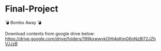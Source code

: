 # Final-Project
💣 Bombs Away 💣

Download contents from google drive below:
https://drive.google.com/drive/folders/199kxwwykOHt4pKmG6nNzBl72JZhVJJzB


